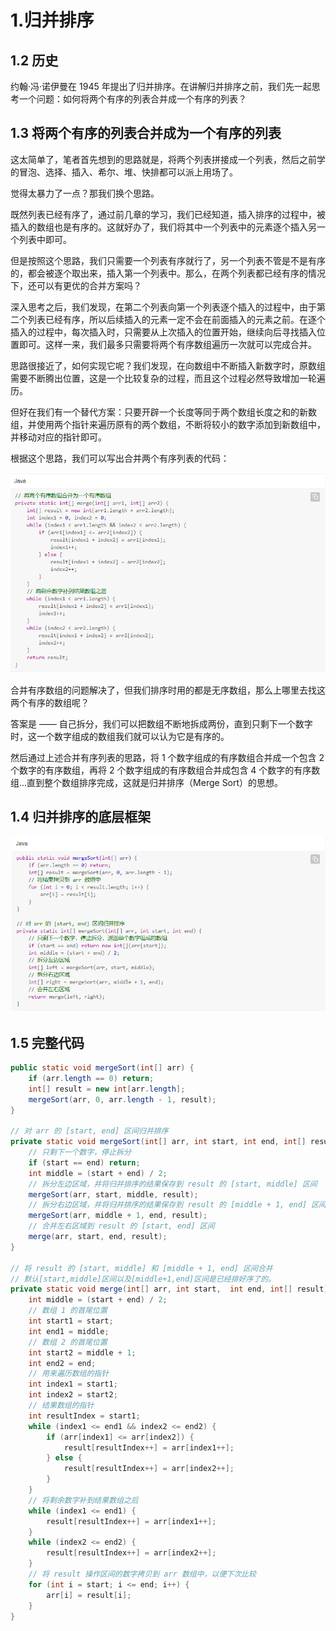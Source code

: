 # 1.归并排序

## 1.2 历史

约翰·冯·诺伊曼在 1945 年提出了归并排序。在讲解归并排序之前，我们先一起思考一个问题：如何将两个有序的列表合并成一个有序的列表？

## 1.3 将两个有序的列表合并成为一个有序的列表

这太简单了，笔者首先想到的思路就是，将两个列表拼接成一个列表，然后之前学的冒泡、选择、插入、希尔、堆、快排都可以派上用场了。

觉得太暴力了一点？那我们换个思路。

既然列表已经有序了，通过前几章的学习，我们已经知道，插入排序的过程中，被插入的数组也是有序的。这就好办了，我们将其中一个列表中的元素逐个插入另一个列表中即可。

但是按照这个思路，我们只需要一个列表有序就行了，另一个列表不管是不是有序的，都会被逐个取出来，插入第一个列表中。那么，在两个列表都已经有序的情况下，还可以有更优的合并方案吗？

深入思考之后，我们发现，在第二个列表向第一个列表逐个插入的过程中，由于第二个列表已经有序，所以后续插入的元素一定不会在前面插入的元素之前。在逐个插入的过程中，每次插入时，只需要从上次插入的位置开始，继续向后寻找插入位置即可。这样一来，我们最多只需要将两个有序数组遍历一次就可以完成合并。

思路很接近了，如何实现它呢？我们发现，在向数组中不断插入新数字时，原数组需要不断腾出位置，这是一个比较复杂的过程，而且这个过程必然导致增加一轮遍历。

但好在我们有一个替代方案：只要开辟一个长度等同于两个数组长度之和的新数组，并使用两个指针来遍历原有的两个数组，不断将较小的数字添加到新数组中，并移动对应的指针即可。

根据这个思路，我们可以写出合并两个有序列表的代码：

![image-20210220154216693](./image-20210220154216693.png)

合并有序数组的问题解决了，但我们排序时用的都是无序数组，那么上哪里去找这两个有序的数组呢？

答案是 —— 自己拆分，我们可以把数组不断地拆成两份，直到只剩下一个数字时，这一个数字组成的数组我们就可以认为它是有序的。

然后通过上述合并有序列表的思路，将 1 个数字组成的有序数组合并成一个包含 2 个数字的有序数组，再将 2 个数字组成的有序数组合并成包含 4 个数字的有序数组...直到整个数组排序完成，这就是归并排序（Merge Sort）的思想。

## 1.4 归并排序的底层框架

![image-20210220154317144](./image-20210220154317144.png)

## 1.5 完整代码

```java
public static void mergeSort(int[] arr) {
    if (arr.length == 0) return;
    int[] result = new int[arr.length];
    mergeSort(arr, 0, arr.length - 1, result);
}

// 对 arr 的 [start, end] 区间归并排序
private static void mergeSort(int[] arr, int start, int end, int[] result) {
    // 只剩下一个数字，停止拆分
    if (start == end) return;
    int middle = (start + end) / 2;
    // 拆分左边区域，并将归并排序的结果保存到 result 的 [start, middle] 区间
    mergeSort(arr, start, middle, result);
    // 拆分右边区域，并将归并排序的结果保存到 result 的 [middle + 1, end] 区间
    mergeSort(arr, middle + 1, end, result);
    // 合并左右区域到 result 的 [start, end] 区间
    merge(arr, start, end, result);
}

// 将 result 的 [start, middle] 和 [middle + 1, end] 区间合并
// 默认[start,middle]区间以及[middle+1,end]区间是已经排好序了的。
private static void merge(int[] arr, int start,  int end, int[] result) {
    int middle = (start + end) / 2;
    // 数组 1 的首尾位置
    int start1 = start;
    int end1 = middle;
    // 数组 2 的首尾位置
    int start2 = middle + 1;
    int end2 = end;
    // 用来遍历数组的指针
    int index1 = start1;
    int index2 = start2;
    // 结果数组的指针
    int resultIndex = start1;
    while (index1 <= end1 && index2 <= end2) {
        if (arr[index1] <= arr[index2]) {
            result[resultIndex++] = arr[index1++];
        } else {
            result[resultIndex++] = arr[index2++];
        }
    }
    // 将剩余数字补到结果数组之后
    while (index1 <= end1) {
        result[resultIndex++] = arr[index1++];
    }
    while (index2 <= end2) {
        result[resultIndex++] = arr[index2++];
    }
    // 将 result 操作区间的数字拷贝到 arr 数组中，以便下次比较
    for (int i = start; i <= end; i++) {
        arr[i] = result[i];
    }
}

```


